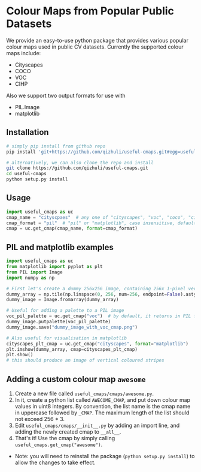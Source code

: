 # Colour Maps from Popular Public Datasets
We provide an easy-to-use python package that provides various popular colour maps used in public CV datasets.
Currently the supported colour maps include:
- Cityscapes
- COCO
- VOC
- CIHP

Also we support two output formats for use with
- PIL.Image
- matplotlib

## Installation
```bash
# simply pip install from github repo
pip install 'git+https://github.com/qizhuli/useful-cmaps.git#egg=useful_cmaps'

# alternatively, we can also clone the repo and install
git clone https://github.com/qizhuli/useful-cmaps.git
cd useful-cmaps
python setup.py install
```

## Usage
```python
import useful_cmaps as uc
cmap_name = "cityscpaes"  # any one of "cityscapes", "voc", "coco", "cihp", case insensitive
cmap_format = "pil"  # "pil" or "matplotlib", case insensitive, default="pil"
cmap = uc.get_cmap(cmap_name, format=cmap_format)
```

## PIL and matplotlib examples
```python
import useful_cmaps as uc
from matplotlib import pyplot as plt
from PIL import Image
import numpy as np

# First let's create a dummy 256x256 image, containing 256x 1-pixel vertical strips, whose value goes from 0 to 255
dummy_array = np.tile(np.linspace(0, 256, num=256, endpoint=False).astype(np.uint8), (256, 1))
dummy_image = Image.fromarray(dummy_array)

# Useful for adding a palette to a PIL image
voc_pil_palette = uc.get_cmap("voc")  # by default, it returns in PIL format
dummy_image.putpalette(voc_pil_palette)
dummy_image.save("dummy_image_with_voc_cmap.png")

# Also useful for visualisation in matplotlib
cityscapes_plt_cmap = uc.get_cmap("cityscapes", format="matplotlib")
plt.imshow(dummy_array, cmap=cityscapes_plt_cmap)
plt.show()
# this should produce an image of vertical coloured stripes
```

## Adding a custom colour map `awesome`
1. Create a new file called `useful_cmaps/cmaps/awesome.py`.
2. In it, create a python list called `AWECOME_CMAP`, and put down colour map values in uint8 integers. By convention, the list name is the cmap name in uppercase followed by `_CMAP`. The maximum length of the list should not exceed 256 * 3.
3. Edit `useful_cmaps/cmaps/__init__.py` by adding an import line, and adding the newly created cmap to `__all__`.
4. That's it! Use the cmap by simply calling `useful_cmaps.get_cmap("awesome")`.

* Note: you will need to reinstall the package (`python setup.py install`) to allow the changes to take effect.
